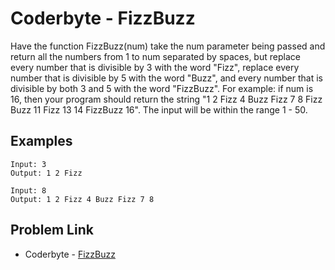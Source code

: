 # Coderbyte - FizzBuzz

Have the function FizzBuzz(num) take the num parameter being passed and return all the numbers from 1 to num separated by spaces, but replace every number that is divisible by 3 with the word "Fizz", replace every number that is divisible by 5 with the word "Buzz", and every number that is divisible by both 3 and 5 with the word "FizzBuzz". For example: if num is 16, then your program should return the string "1 2 Fizz 4 Buzz Fizz 7 8 Fizz Buzz 11 Fizz 13 14 FizzBuzz 16". The input will be within the range 1 - 50.

## Examples

```
Input: 3
Output: 1 2 Fizz
```

```
Input: 8
Output: 1 2 Fizz 4 Buzz Fizz 7 8
```

## Problem Link

- Coderbyte - [FizzBuzz](https://coderbyte.com/editor/FizzBuzz:JavaScript)

